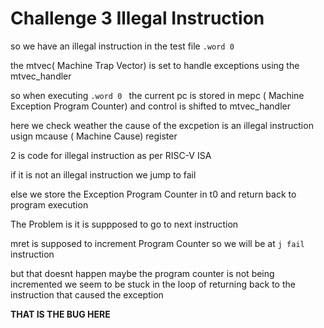 # Challenge 3 Illegal Instruction

so we have an illegal instruction in the test file
`.word 0`

the mtvec( Machine Trap Vector) is set to handle exceptions using the mtvec_handler

so when executing `.word 0 ` the current pc is stored in mepc ( Machine Exception Program Counter) and control is shifted to mtvec_handler

here we check weather the cause of the excpetion is an illegal instruction usign mcause ( Machine Cause) register

2 is code for illegal instruction as per RISC-V ISA

if it is not an illegal instruction we jump to fail

else we store the Exception Program Counter in t0 and return back to program execution

The Problem is it is suppposed to go to next instruction

mret is supposed to increment Program Counter so we will be at `j fail` instruction

but that doesnt happen
maybe the program counter is not being incremented 
we seem to be stuck in the loop of returning back to the instruction that caused the exception


**THAT IS THE BUG HERE**


